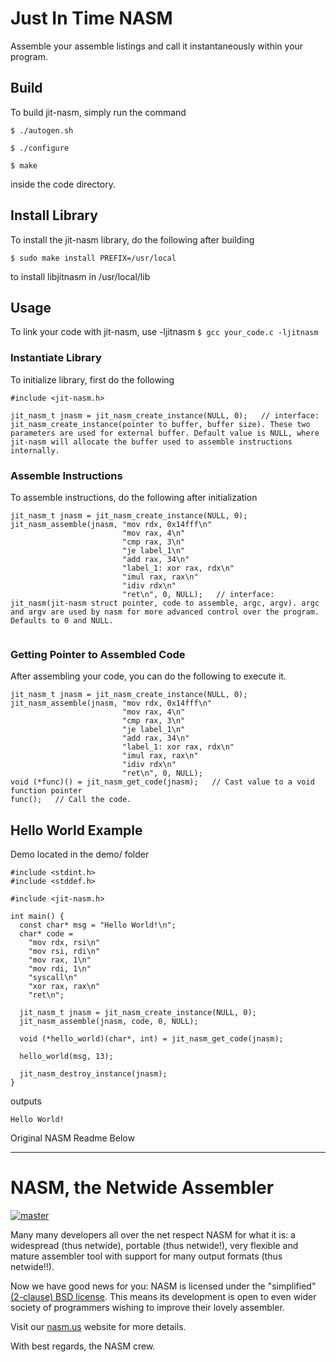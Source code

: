 # Just In Time NASM

Assemble your assemble listings and call it instantaneously within your program.

## Build

To build jit-nasm, simply run the command

`$ ./autogen.sh`

`$ ./configure`

`$ make` 

inside the code directory.

## Install Library

To install the jit-nasm library, do the following after building

`$ sudo make install PREFIX=/usr/local`

to install libjitnasm in /usr/local/lib

## Usage

To link your code with jit-nasm, use -ljitnasm
`$ gcc your_code.c -ljitnasm`

### Instantiate Library
To initialize library, first do the following
```
#include <jit-nasm.h>

jit_nasm_t jnasm = jit_nasm_create_instance(NULL, 0);   // interface: jit_nasm_create_instance(pointer to buffer, buffer size). These two parameters are used for external buffer. Default value is NULL, where jit-nasm will allocate the buffer used to assemble instructions internally.
```

### Assemble Instructions
To assemble instructions, do the following after initialization
```
jit_nasm_t jnasm = jit_nasm_create_instance(NULL, 0);
jit_nasm_assemble(jnasm, "mov rdx, 0x14fff\n"
                         "mov rax, 4\n"
                         "cmp rax, 3\n"
                         "je label_1\n"
                         "add rax, 34\n"
                         "label_1: xor rax, rdx\n"
                         "imul rax, rax\n"
                         "idiv rdx\n"
                         "ret\n", 0, NULL);   // interface: jit_nasm(jit-nasm struct pointer, code to assemble, argc, argv). argc and argv are used by nasm for more advanced control over the program. Defaults to 0 and NULL.
                         
```

### Getting Pointer to Assembled Code
After assembling your code, you can do the following to execute it.
```
jit_nasm_t jnasm = jit_nasm_create_instance(NULL, 0);
jit_nasm_assemble(jnasm, "mov rdx, 0x14fff\n"
                         "mov rax, 4\n"
                         "cmp rax, 3\n"
                         "je label_1\n"
                         "add rax, 34\n"
                         "label_1: xor rax, rdx\n"
                         "imul rax, rax\n"
                         "idiv rdx\n"
                         "ret\n", 0, NULL);  
void (*func)() = jit_nasm_get_code(jnasm);   // Cast value to a void function pointer
func();   // Call the code.
```


## Hello World Example
Demo located in the demo/ folder

```
#include <stdint.h>
#include <stddef.h>

#include <jit-nasm.h>

int main() {
  const char* msg = "Hello World!\n";
  char* code = 
    "mov rdx, rsi\n"
    "mov rsi, rdi\n"
    "mov rax, 1\n"
    "mov rdi, 1\n"
    "syscall\n"
    "xor rax, rax\n"
    "ret\n";

  jit_nasm_t jnasm = jit_nasm_create_instance(NULL, 0);
  jit_nasm_assemble(jnasm, code, 0, NULL);

  void (*hello_world)(char*, int) = jit_nasm_get_code(jnasm);
  
  hello_world(msg, 13);

  jit_nasm_destroy_instance(jnasm);
}

```

outputs

`Hello World!`




Original NASM Readme Below



---

NASM, the Netwide Assembler
===========================

[![master](https://travis-ci.org/netwide-assembler/nasm.svg?branch=master)](https://travis-ci.org/netwide-assembler/nasm)

Many many developers all over the net respect NASM for what it is:
a widespread (thus netwide), portable (thus netwide!), very flexible
and mature assembler tool with support for many output formats (thus netwide!!).

Now we have good news for you: NASM is licensed under the "simplified"
[(2-clause) BSD license](https://opensource.org/licenses/BSD-2-Clause).
This means its development is open to even wider society of programmers
wishing to improve their lovely assembler.

Visit our [nasm.us](https://www.nasm.us/) website for more details.

With best regards, the NASM crew.

